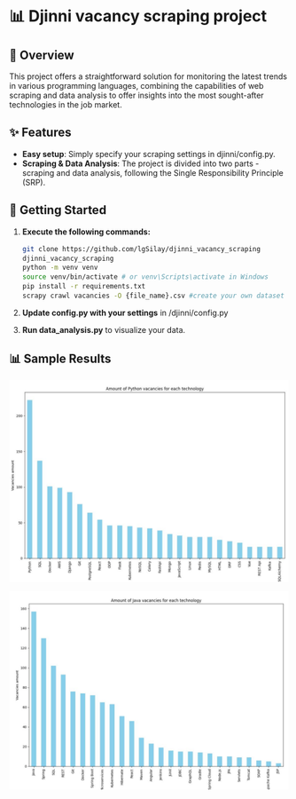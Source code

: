 # 📊 Djinni vacancy scraping project

## 📖 Overview
This project offers a straightforward solution for monitoring the latest trends in various programming languages, combining the capabilities of web scraping and data analysis to offer insights into the most sought-after technologies in the job market.

## ✨ Features
- **Easy setup**: Simply specify your scraping settings in djinni/config.py. 
- **Scraping & Data Analysis**: The project is divided into two parts - scraping and data analysis, following the Single Responsibility Principle (SRP).

## 🚀 Getting Started
1. **Execute the following commands:**
   ```bash
   git clone https://github.com/lgSilay/djinni_vacancy_scraping
   djinni_vacancy_scraping
   python -m venv venv
   source venv/bin/activate # or venv\Scripts\activate in Windows
   pip install -r requirements.txt
   scrapy crawl vacancies -O {file_name}.csv #create your own dataset or you can test on vacancies.csv
   ```

2. **Update config.py with your settings** in /djinni/config.py
   
3. **Run data_analysis.py** to visualize your data.

## 📊 Sample Results
![python_vacancy.JPG](examples%2Fpython_vacancy.JPG)

![java_vacancy.JPG](examples%2Fjava_vacancy.JPG)
